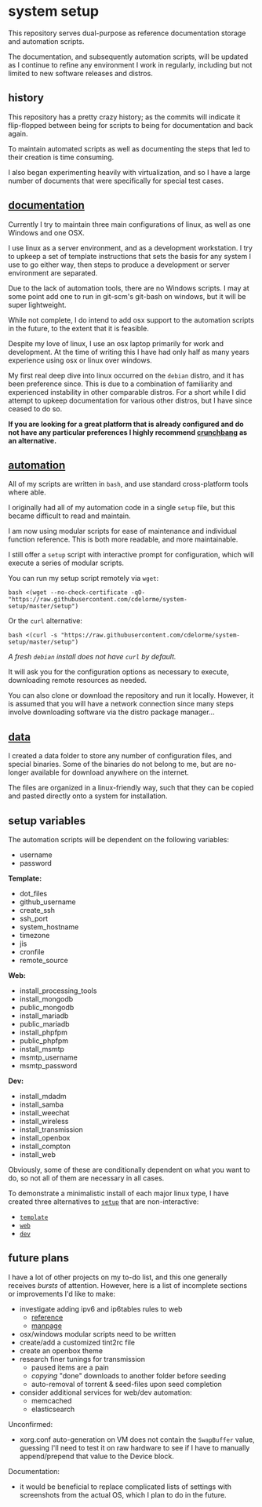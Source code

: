 
# system setup

This repository serves dual-purpose as reference documentation storage and automation scripts.

The documentation, and subsequently automation scripts, will be updated as I continue to refine any environment I work in regularly, including but not limited to new software releases and distros.


## history

This repository has a pretty crazy history; as the commits will indicate it flip-flopped between being for scripts to being for documentation and back again.

To maintain automated scripts as well as documenting the steps that led to their creation is time consuming.

I also began experimenting heavily with virtualization, and so I have a large number of documents that were specifically for special test cases.


## [documentation](docs/)

Currently I try to maintain three main configurations of linux, as well as one Windows and one OSX.

I use linux as a server environment, and as a development workstation.  I try to upkeep a set of template instructions that sets the basis for any system I use to go either way, then steps to produce a development or server environment are separated.

Due to the lack of automation tools, there are no Windows scripts.  I may at some point add one to run in git-scm's git-bash on windows, but it will be super lightweight.

While not complete, I do intend to add osx support to the automation scripts in the future, to the extent that it is feasible.

Despite my love of linux, I use an osx laptop primarily for work and development.  At the time of writing this I have had only half as many years experience using osx or linux over windows.

My first real deep dive into linux occurred on the `debian` distro, and it has been preference since.  This is due to a combination of familiarity and experienced instability in other comparable distros.  For a short while I did attempt to upkeep documentation for various other distros, but I have since ceased to do so.

**If you are looking for a great platform that is already configured and do not have any particular preferences I highly recommend [crunchbang](http://crunchbang.org/) as an alternative.**


## [automation](scripts/)

All of my scripts are written in `bash`, and use standard cross-platform tools where able.

I originally had all of my automation code in a single `setup` file, but this became difficult to read and maintain.

I am now using modular scripts for ease of maintenance and individual function reference.  This is both more readable, and more maintainable.

I still offer a `setup` script with interactive prompt for configuration, which will execute a series of modular scripts.

You can run my setup script remotely via `wget`:

    bash <(wget --no-check-certificate -qO- "https://raw.githubusercontent.com/cdelorme/system-setup/master/setup")

Or the `curl` alternative:

    bash <(curl -s "https://raw.githubusercontent.com/cdelorme/system-setup/master/setup")

_A fresh `debian` install does not have `curl` by default._

It will ask you for the configuration options as necessary to execute, downloading remote resources as needed.

You can also clone or download the repository and run it locally.  However, it is assumed that you will have a network connection since many steps involve downloading software via the distro package manager...


## [data](data/)

I created a data folder to store any number of configuration files, and special binaries.  Some of the binaries do not belong to me, but are no-longer available for download anywhere on the internet.

The files are organized in a linux-friendly way, such that they can be copied and pasted directly onto a system for installation.


## setup variables

The automation scripts will be dependent on the following variables:


- username
- password

**Template:**

- dot_files
- github_username
- create_ssh
- ssh_port
- system_hostname
- timezone
- jis
- cronfile
- remote_source

**Web:**

- install_processing_tools
- install_mongodb
- public_mongodb
- install_mariadb
- public_mariadb
- install_phpfpm
- public_phpfpm
- install_msmtp
- msmtp_username
- msmtp_password

**Dev:**

- install_mdadm
- install_samba
- install_weechat
- install_wireless
- install_transmission
- install_openbox
- install_compton
- install_web

Obviously, some of these are conditionally dependent on what you want to do, so not all of them are necessary in all cases.

To demonstrate a minimalistic install of each major linux type, I have created three alternatives to [`setup`](setup) that are non-interactive:

- [`template`](template)
- [`web`](web)
- [`dev`](dev)


## future plans

I have a lot of other projects on my to-do list, and this one generally receives _bursts_ of attention.  However, here is a list of incomplete sections or improvements I'd like to make:

- investigate adding ipv6 and ip6tables rules to web
    - [reference](http://lowendbox.com/blog/iptables-ipv6-and-more-rules/)
    - [manpage](http://manpages.ubuntu.com/manpages/saucy/en/man8/ip6tables.8.html)
- osx/windows modular scripts need to be written
- create/add a customized tint2rc file
- create an openbox theme
- research finer tunings for transmission
    - paused items are a pain
    - _copying_ "done" downloads to another folder before seeding
    - auto-removal of torrent & seed-files upon seed completion
- consider additional services for web/dev automation:
    - memcached
    - elasticsearch

Unconfirmed:

- xorg.conf auto-generation on VM does not contain the `SwapBuffer` value, guessing I'll need to test it on raw hardware to see if I have to manually append/prepend that value to the Device block.

Documentation:

- it would be beneficial to replace complicated lists of settings with screenshots from the actual OS, which I plan to do in the future.
